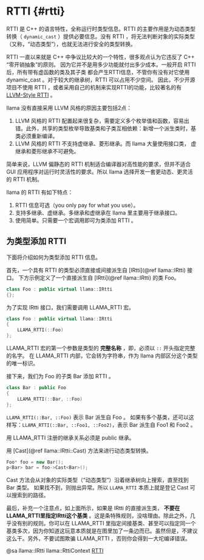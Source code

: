 # RTTI {#rtti}


RTTI 是 C++ 的语言特性，全称运行时类型信息。RTTI 的主要作用是为动态类型转换（ `dynamic_cast` ）提供必要信息。没有 RTTI ，将无法判断对象的实际类型（又称，“动态类型”），也就无法进行安全的类型转换。

RTTI 一直以来就是 C++ 中争议比较大的一个特性，很多观点认为它违反了 C++ “零开销抽象”的原则。
因为它并不是用多少功能就付出多少成本。一般开启 RTTI 后，所有带有虚函数的类及其子类
都会产生RTTI信息，不管你有没有对它使用 dynamic_cast 。对于较大的继承树，RTTI 可以占用不少空间。
因此，不少开源项目不使用 RTTI ，或者采用自己的机制来实现RTTI的功能，比较著名的有 [LLVM-Style RTTI](https://llvm.org/docs/HowToSetUpLLVMStyleRTTI.html) 。

llama 没有直接采用 LLVM 风格的原因主要包括2点：

1. LLVM 风格的 RTTI 配置起来很复杂，需要定义多个枚举值和函数，容易出错。此外，共享的类型枚举导致基类和子类互相依赖：新增一个派生类时，基类必须重新编译。
2. LLVM 风格的 RTTI 不支持虚继承、菱形继承。而 llama 大量使用接口类，
虚继承和菱形继承不可避免。

简单来说，LLVM 偏静态的 RTTI 机制适合编译器对高性能的要求，但并不适合
 GUI 应用程序对运行时灵活性的要求。所以 llama 选择开发一套更动态、更灵活的
RTTI 机制。

llama 的 RTTI 有如下特点：

1. RTTI 信息可选（you only pay for what you use）。
2. 支持多继承、虚继承。多继承和虚继承在 llama 里主要用于继承接口。
3. 使用简单。只需要一个宏调用即可为类添加 RTTI 。

## 为类型添加 RTTI 

下面将介绍如何为类型添加 RTTI 信息。

首先，一个具有 RTTI 的类型必须直接或间接派生自 [IRtti](@ref llama::IRtti) 接口。
下方示例定义了一个直接派生自 [IRtti](@ref llama::IRtti) 的类 Foo。

```cpp
class Foo : public virtual llama::IRtti
{};
```

为了实现 IRtti 接口，我们需要调用 LLAMA_RTTI 宏。

```cpp
class Foo : public virtual llama::IRtti
{
	LLAMA_RTTI(::Foo)
};
```

LLAMA_RTTI 宏的第一个参数是类型的 **完整名称** ，即，必须以 `::` 开头指定完整的名字。
在 LLAMA_RTTI 内部，它会转为字符串，作为 llama 内部区分这个类型的唯一标识。

接下来，我们为 Foo 的子类 Bar 添加 RTTI 。

```cpp
class Bar : public Foo
{
	LLAMA_RTTI(::Bar, ::Foo)
};
```

`LLAMA_RTTI(::Bar, ::Foo)` 表示 Bar 派生自 Foo 。
如果有多个基类，还可以这样写：`LLAMA_RTTI(::Bar, ::Foo1, ::Foo2)`，表示
Bar 派生自 Foo1 和 Foo2 。

用 LLAMA_RTTI 注册的继承关系必须是 public 继承。

用 [Cast](@ref llama::IRtti::Cast) 方法来进行动态类型转换。

```cpp
Foo* foo = new Bar();
p<Bar> bar = foo->Cast<Bar>();
```

Cast 方法会从对象的实际类型（“动态类型”）沿着继承树向上搜索，直至找到 Bar 类型。
如果找不到，则抛出异常。所以 `LLAMA_RTTI` 本质上就是登记 Cast 可以搜索到的路径。

最后，补充一个注意点，如上面所示，如果是 IRtti 的直接派生类， **不要在LLAMA_RTTI里指定IRtti这个基类** 。这是条特殊规则，没啥理由。除此之外，几乎没有别的规则。你可以在 LLAMA_RTTI 里指定间接基类、甚至可以指定同一个基类多次，因为你知道这玩意本质就是在图里加了一条边而已。虽然但是，不建议这么干。另外，不要试图欺骗 LLAMA_RTTI ，否则你会得到一大坨编译错误。

@sa llama::IRtti llama::RttiContext [RTTI](#rtti)


